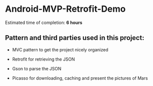 # Android-MVP-Retrofit-Demo
Estimated time of completion: **6 hours**

## Pattern and third parties used in this project: 
- MVC pattern to get the project nicely organized

- Retrofit for retrieving the JSON

- Gson to parse the JSON 

- Picasso for downloading, caching and present the pictures of Mars

